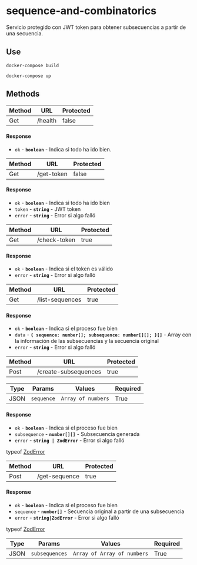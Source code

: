 # sequence-and-combinatorics

Servicio protegido con JWT token para obtener subsecuencias a partir de una secuencia.

## Use

`docker-compose build`

`docker-compose up`

## Methods

| Method | URL         | Protected |
| ------ | ----------- | --------- |
| Get   | /health | false |


#### Response

- `ok` - **`boolean`** - Indica si todo ha ido bien.


| Method | URL         | Protected |
| ------ | ----------- | --------- |
| Get   | /get-token | false |

#### Response

- `ok` - **`boolean`** - Indica si todo ha ido bien
- `token` - **`string`** - JWT token
- `error` - **`string`** - Error si algo falló


| Method | URL         | Protected |
| ------ | ----------- | --------- |
| Get   | /check-token | true |

#### Response

- `ok` - **`boolean`** - Indica si el token es válido
- `error` - **`string`** - Error si algo falló


| Method | URL         | Protected |
| ------ | ----------- | --------- |
| Get   | /list-sequences | true |

#### Response

- `ok` - **`boolean`** - Indica si el proceso fue bien
- `data` - **`{ sequence: number[]; subsequence: number[][]; }[]`** - Array con la información de las subsecuencias y la secuencia original
- `error` - **`string`** - Error si algo falló



| Method | URL         | Protected |
| ------ | ----------- | --------- |
| Post   | /create-subsequences | true |

| Type | Params    | Values   | Required |
| ---- | --------- | -------- | -------- |
| JSON | `sequence`   | `Array of numbers` | True     |

#### Response

- `ok` - **`boolean`** - Indica si el proceso fue bien
- `subsequence` - **`number[][]`** - Subsecuencia generada
- `error` - **`string | ZodError`** - Error si algo falló

typeof [ZodError](https://www.npmjs.com/package/zod#error-handling)


| Method | URL         | Protected |
| ------ | ----------- | --------- |
| Post   | /get-sequence | true |

#### Response

- `ok` - **`boolean`** - Indica si el proceso fue bien
- `sequence` - **`number[]`** - Secuencia original a partir de una subsecuencia
- `error` - **`string|ZodError`** - Error si algo falló

typeof [ZodError](https://www.npmjs.com/package/zod#error-handling)


| Type | Params    | Values   | Required |
| ---- | --------- | -------- | -------- |
| JSON | `subsequences`   | `Array of Array of numbers` | True     |

